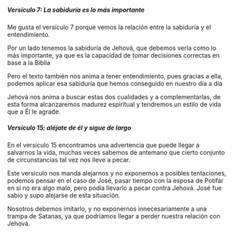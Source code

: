##### **Versículo 7:** La sabiduría es lo más importante
Me gusta el versículo 7 porque vemos la relación entre la sabiduría y el entendimiento.

Por un lado tenemos la sabiduría de Jehová, que debemos verla como lo más importante, ya que es la capacidad de tomar decisiones correctas en base a la Biblia

Pero el texto también nos anima a tener entendimiento, pues gracias a ella, podemos aplicar esa sabiduría que hemos conseguido en nuestro día a día

Jehová nos anima a buscar estas dos cualidades y a complementarlas, de esta forma alcanzaremos madurez espiritual y tendremos un estilo de vida que a Él le agrade.

##### **Versículo 15:** aléjate de él y sigue de largo
En el versículo 15 encontramos una advertencia que puede llegar a salvarnos la vida, muchas veces sabemos de antemano que cierto conjunto de circunstancias tal vez nos lleve a pecar. 

Este versículo nos manda alejarnos y no exponernos a posibles tentaciones, podemos pensar en el caso de José, pasar tiempo con la esposa de Potifar en si no era algo malo, pero podía llevarlo a pecar contra Jehová. José fue sabio y supo alejarse de esta situación.

Nosotros debemos imitarlo, y no exponernos innecesariamente a una trampa de Satanas, ya que podríamos llegar a perder nuestra relación con Jehová.